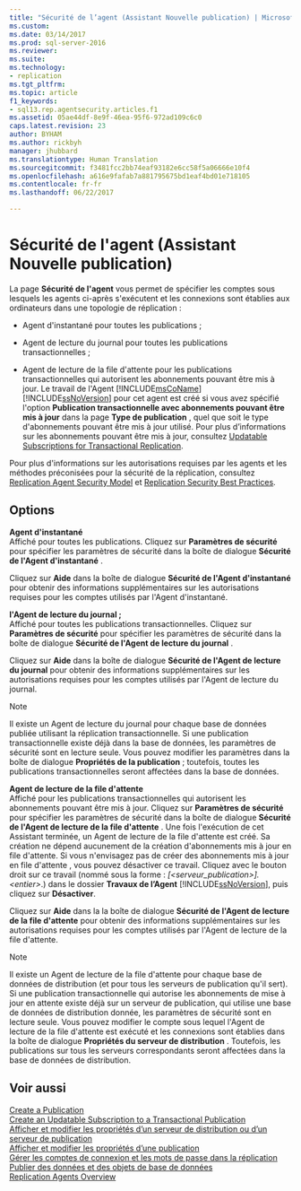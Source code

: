 ```yaml
---
title: "Sécurité de l’agent (Assistant Nouvelle publication) | Microsoft Docs"
ms.custom: 
ms.date: 03/14/2017
ms.prod: sql-server-2016
ms.reviewer: 
ms.suite: 
ms.technology:
- replication
ms.tgt_pltfrm: 
ms.topic: article
f1_keywords:
- sql13.rep.agentsecurity.articles.f1
ms.assetid: 05ae44df-8e9f-46ea-95f6-972ad109c6c0
caps.latest.revision: 23
author: BYHAM
ms.author: rickbyh
manager: jhubbard
ms.translationtype: Human Translation
ms.sourcegitcommit: f3481fcc2bb74eaf93182e6cc58f5a06666e10f4
ms.openlocfilehash: a616e9fafab7a881795675bd1eaf4bd01e718105
ms.contentlocale: fr-fr
ms.lasthandoff: 06/22/2017

---
```

# <a name="agent-security-new-publication-wizard"></a>Sécurité de l'agent (Assistant Nouvelle publication)
  La page **Sécurité de l'agent** vous permet de spécifier les comptes sous lesquels les agents ci-après s'exécutent et les connexions sont établies aux ordinateurs dans une topologie de réplication :  
  
-   Agent d'instantané pour toutes les publications ;  
  
-   Agent de lecture du journal pour toutes les publications transactionnelles ;  
  
-   Agent de lecture de la file d'attente pour les publications transactionnelles qui autorisent les abonnements pouvant être mis à jour. Le travail de l'Agent [!INCLUDE[msCoName](../../includes/msconame-md.md)] [!INCLUDE[ssNoVersion](../../includes/ssnoversion-md.md)] pour cet agent est créé si vous avez spécifié l'option **Publication transactionnelle avec abonnements pouvant être mis à jour** dans la page **Type de publication** , quel que soit le type d'abonnements pouvant être mis à jour utilisé. Pour plus d’informations sur les abonnements pouvant être mis à jour, consultez [Updatable Subscriptions for Transactional Replication](../../relational-databases/replication/transactional/updatable-subscriptions-for-transactional-replication.md).  
  
 Pour plus d'informations sur les autorisations requises par les agents et les méthodes préconisées pour la sécurité de la réplication, consultez [Replication Agent Security Model](../../relational-databases/replication/security/replication-agent-security-model.md) et [Replication Security Best Practices](../../relational-databases/replication/security/replication-security-best-practices.md).  
  
## <a name="options"></a>Options  
 **Agent d'instantané**  
 Affiché pour toutes les publications. Cliquez sur **Paramètres de sécurité** pour spécifier les paramètres de sécurité dans la boîte de dialogue **Sécurité de l'Agent d'instantané** .  
  
 Cliquez sur **Aide** dans la boîte de dialogue **Sécurité de l'Agent d'instantané** pour obtenir des informations supplémentaires sur les autorisations requises pour les comptes utilisés par l'Agent d'instantané.  
  
 **l'Agent de lecture du journal ;**  
 Affiché pour toutes les publications transactionnelles. Cliquez sur **Paramètres de sécurité** pour spécifier les paramètres de sécurité dans la boîte de dialogue **Sécurité de l'Agent de lecture du journal** .  
  
 Cliquez sur **Aide** dans la boîte de dialogue **Sécurité de l'Agent de lecture du journal** pour obtenir des informations supplémentaires sur les autorisations requises pour les comptes utilisés par l'Agent de lecture du journal.  
  
> [!NOTE]  
>  Il existe un Agent de lecture du journal pour chaque base de données publiée utilisant la réplication transactionnelle. Si une publication transactionnelle existe déjà dans la base de données, les paramètres de sécurité sont en lecture seule. Vous pouvez modifier les paramètres dans la boîte de dialogue **Propriétés de la publication** ; toutefois, toutes les publications transactionnelles seront affectées dans la base de données.  
  
 **Agent de lecture de la file d'attente**  
 Affiché pour les publications transactionnelles qui autorisent les abonnements pouvant être mis à jour. Cliquez sur **Paramètres de sécurité** pour spécifier les paramètres de sécurité dans la boîte de dialogue **Sécurité de l'Agent de lecture de la file d'attente** . Une fois l'exécution de cet Assistant terminée, un Agent de lecture de la file d'attente est créé. Sa création ne dépend aucunement de la création d'abonnements mis à jour en file d'attente. Si vous n'envisagez pas de créer des abonnements mis à jour en file d'attente , vous pouvez désactiver ce travail. Cliquez avec le bouton droit sur ce travail (nommé sous la forme : *[\<serveur_publication>].\<entier>*.) dans le dossier **Travaux de l’Agent** [!INCLUDE[ssNoVersion](../../includes/ssnoversion-md.md)], puis cliquez sur **Désactiver**.  
  
 Cliquez sur **Aide** dans la la boîte de dialogue **Sécurité de l'Agent de lecture de la file d'attente** pour obtenir des informations supplémentaires sur les autorisations requises pour les comptes utilisés par l'Agent de lecture de la file d'attente.  
  
> [!NOTE]  
>  Il existe un Agent de lecture de la file d'attente pour chaque base de données de distribution (et pour tous les serveurs de publication qu'il sert). Si une publication transactionnelle qui autorise les abonnements de mise à jour en attente existe déjà sur un serveur de publication, qui utilise une base de données de distribution donnée, les paramètres de sécurité sont en lecture seule. Vous pouvez modifier le compte sous lequel l'Agent de lecture de la file d'attente est exécuté et les connexions sont établies dans la boîte de dialogue **Propriétés du serveur de distribution** . Toutefois, les publications sur tous les serveurs correspondants seront affectées dans la base de données de distribution.  
  
## <a name="see-also"></a>Voir aussi  
 [Create a Publication](../../relational-databases/replication/publish/create-a-publication.md)   
 [Create an Updatable Subscription to a Transactional Publication](https://msdn.microsoft.com/library/mt740635.aspx)   
 [Afficher et modifier les propriétés d’un serveur de distribution ou d’un serveur de publication](../../relational-databases/replication/view-and-modify-distributor-and-publisher-properties.md)   
 [Afficher et modifier les propriétés d’une publication](../../relational-databases/replication/publish/view-and-modify-publication-properties.md)   
 [Gérer les comptes de connexion et les mots de passe dans la réplication](../../relational-databases/replication/security/manage-logins-and-passwords-in-replication.md)   
 [Publier des données et des objets de base de données](../../relational-databases/replication/publish/publish-data-and-database-objects.md)   
 [Replication Agents Overview](../../relational-databases/replication/agents/replication-agents-overview.md)  
  
  

